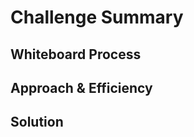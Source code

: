 # Challenge Summary
<!-- Description of the challenge -->


## Whiteboard Process


## Approach & Efficiency
<!-- What approach did you take? Why? What is the Big O space/time for this approach? -->


## Solution
<!-- Show how to run your code, and examples of it in action -->


